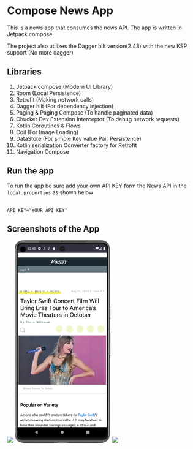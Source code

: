 # Compose News App

This is a news app that consumes the news API. The app is written in  Jetpack compose 

The project also utilizes the Dagger hilt version(2.48) with the new KSP support (No more dagger)

## Libraries
1. Jetpack compose (Modern UI Library)
2. Room (Local Persistence)
3. Retrofit (Making network calls)
4. Dagger hilt (For dependency injection)
5. Paging & Paging Compose (To handle paginated data)
6. Chucker Dev Extension Interceptor (To debug network requests)
7. Kotlin Coroutines & Flows
8. Coil (For Image Loading)
9. DataStore (For simple Key value Pair Persistence)
10. Kotlin serialization Converter factory for Retrofit
11. Navigation Compose

## Run the app
To run the app be sure add your own API KEY form the News API in the `local.properties`
as shown below
```agsl

API_KEY="YOUR_API_KEY"

```


## Screenshots of the App

<img src="screenshots/all_news.png" width="250"/> <img src="screenshots/news.png" width="250"/> <img src="screenshots/saved_news.png" width="250"/>